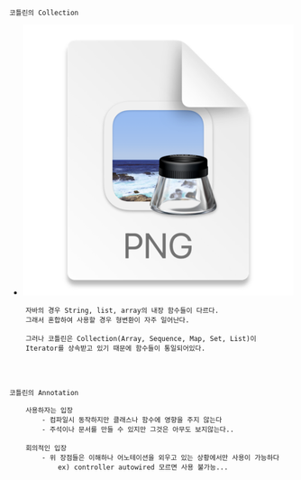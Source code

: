 `코틀린의 Collection`

- ![img_1.png](img_1.png)

```
    자바의 경우 String, list, array의 내장 함수들이 다르다.
    그래서 혼합하여 사용할 경우 형변환이 자주 일어난다.
    
    그러나 코틀린은 Collection(Array, Sequence, Map, Set, List)이 
    Iterator를 상속받고 있기 때문에 함수들이 통일되어있다.
```

<br />
<br />

`코틀린의 Annotation`
```
    사용하자는 입장
        - 컴파일시 동작하지만 클래스나 함수에 영향을 주지 않는다
        - 주석이나 문서를 만들 수 있지만 그것은 아무도 보지않는다..
        
    회의적인 입장
        - 위 장점들은 이해하나 어노테이션을 외우고 있는 상황에서만 사용이 가능하다
            ex) controller autowired 모르면 사용 불가능...
```